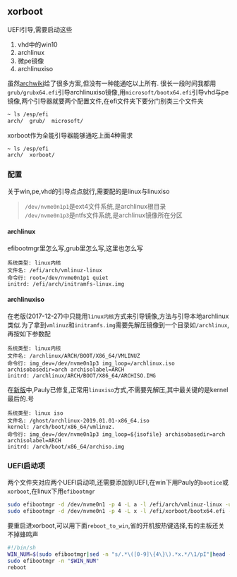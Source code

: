 ## xorboot

UEFI引导,需要启动这些
1. vhd中的win10
2. archlinux
3. 微pe镜像
4. archlinuxiso

虽然[archwiki](https://wiki.archlinux.org/index.php/Arch_boot_process#Boot_loader)给了很多方案,但没有一种能通吃以上所有.
很长一段时间我都用`grub/grubx64.efi`引导archlinuxiso镜像,用`microsoft/bootx64.efi`引导vhd与pe镜像,两个引导器就要两个配置文件,在efi文件夹下要分门别类三个文件夹
```sh
~ ls /esp/efi
arch/  grub/  microsoft/
```

xorboot作为全能引导器能够通吃上面4种需求
```sh
~ ls /esp/efi
arch/  xorboot/
```

### 配置

关于win,pe,vhd的引导点点就行,需要配的是linux与linuxiso

> `/dev/nvme0n1p1`是ext4文件系统,是archlinux根目录  
> `/dev/nvme0n1p3`是ntfs文件系统,是archlinux镜像所在分区


#### archlinux
efibootmgr里怎么写,grub里怎么写,这里也怎么写
```
系统类型: linux内核
文件名: /efi/arch/vmlinuz-linux
命令行: root=/dev/nvme0n1p1 quiet
initrd: /efi/arch/initramfs-linux.img
```

#### archlinuxiso

<!-- xorboot 引导 archlinuxiso 镜像 -->
在老版(2017-12-27)中只能用`linux内核`方式来引导镜像,方法与引导本地archlinux类似.为了拿到`vmlinuz`和`initramfs.img`需要先解压镜像到一个目录如`/archlinux`,再按如下参数配
```
系统类型: linux内核
文件名: /archlinux/ARCH/BOOT/X86_64/VMLINUZ
命令行: img_dev=/dev/nvme0n1p3 img_loop=/archlinux.iso archisobasedir=arch archisolabel=ARCH
initrd: /archlinux/ARCH/BOOT/X86_64/ARCHISO.IMG
```

在[新版](http://wuyou.net/forum.php?mod=viewthread&tid=157812&extra=&page=387)中,Pauly已修复,正常用`linuxiso`方式,不需要先解压,其中最关键的是kernel最后的.号
```
系统类型: linux iso
文件名: /ghost/archlinux-2019.01.01-x86_64.iso
kernel: /arch/boot/x86_64/vmlinuz.
命令行: img_dev=/dev/nvme0n1p3 img_loop=${isofile} archisobasedir=arch archisolabel=ARCH
initrd: /arch/boot/x86_64/archiso.img
```

### UEFI启动项

两个文件夹对应两个UEFI启动项,还需要添加到UEFI,在win下用Pauly的`bootice`或`xorboot`,在linux下用`efibootmgr`

```sh
sudo efibootmgr -d /dev/nvme0n1 -p 4 -L a -l /efi/arch/vmlinuz-linux -u "root=/dev/nvme0n1p1 rw initrd=/efi/arch/initramfs-linux.img" -c
sudo efibootmgr -d /dev/nvme0n1 -p 4 -L x -l /efi/xorboot/bootx64.efi -c
```
要重启进xorboot,可以用下面`reboot_to_win`,省的开机按热键选择,有的主板还关不掉蜂鸣声
```sh
#!/bin/sh
WIN_NUM=$(sudo efibootmgr|sed -n "s/.*\([0-9]\{4\}\).*x.*/\1/pI"|head -1)
sudo efibootmgr -n "$WIN_NUM"
reboot
```


